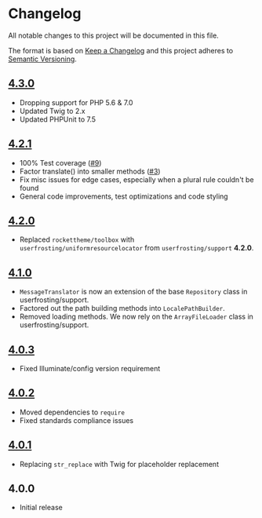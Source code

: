 # Changelog

All notable changes to this project will be documented in this file.

The format is based on [Keep a Changelog](http://keepachangelog.com/en/1.0.0/) and this project adheres to [Semantic Versioning](http://semver.org/spec/v2.0.0.html).

## [4.3.0]
- Dropping support for PHP 5.6 & 7.0
- Updated Twig to 2.x
- Updated PHPUnit to 7.5

## [4.2.1]
- 100% Test coverage ([#9])
- Factor translate() into smaller methods ([#3])
- Fix misc issues for edge cases, especially when a plural rule couldn't be found
- General code improvements, test optimizations and code styling

## [4.2.0]
- Replaced `rockettheme/toolbox` with `userfrosting/uniformresourcelocator` from `userfrosting/support` **4.2.0**.

## [4.1.0]
- `MessageTranslator` is now an extension of the base `Repository` class in userfrosting/support.
- Factored out the path building methods into `LocalePathBuilder`.
- Removed loading methods.  We now rely on the `ArrayFileLoader` class in userfrosting/support.

## [4.0.3]
- Fixed Illuminate/config version requirement

## [4.0.2]
- Moved dependencies to `require`
- Fixed standards compliance issues

## [4.0.1]
- Replacing `str_replace` with Twig for placeholder replacement

## 4.0.0
- Initial release

[4.3.0]: https://github.com/userfrosting/i18n/compare/4.2.1...4.3.0
[4.2.1]: https://github.com/userfrosting/i18n/compare/4.2.0...4.2.1
[4.2.0]: https://github.com/userfrosting/i18n/compare/4.1.0...4.2.0
[4.1.0]: https://github.com/userfrosting/i18n/compare/4.0.3...4.1.0
[4.0.3]: https://github.com/userfrosting/i18n/compare/4.0.2...4.0.3
[4.0.2]: https://github.com/userfrosting/i18n/compare/4.0.1...4.0.2
[4.0.1]: https://github.com/userfrosting/i18n/compare/4.0.0...4.0.1
[#3]: https://github.com/userfrosting/i18n/issues/3
[#9]: https://github.com/userfrosting/i18n/issues/9
